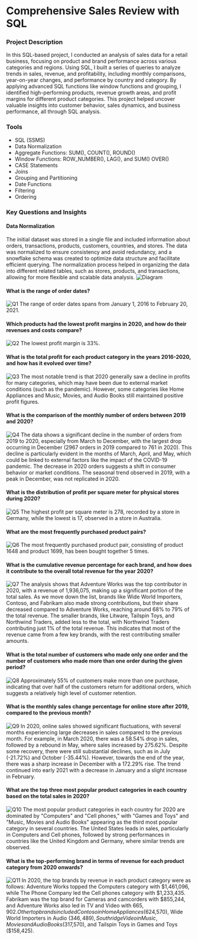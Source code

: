 # Comprehensive Sales Review with SQL

### Project Description
In this SQL-based project, I conducted an analysis of sales data for a retail business, focusing on product and brand performance across various categories and regions. Using SQL, I built a series of queries to analyze trends in sales, revenue, and profitability, including monthly comparisons, year-on-year changes, and performance by country and category. By applying advanced SQL functions like window functions and grouping, I identified high-performing products, revenue growth areas, and profit margins for different product categories. This project helped uncover valuable insights into customer behavior, sales dynamics, and business performance, all through SQL analysis.

### Tools
- SQL (SSMS)
- Data Normalization
- Aggregate Functions: SUM(), COUNT(), ROUND()
- Window Functions: ROW_NUMBER(), LAG(), and SUM() OVER()
- CASE Statements
- Joins
- Grouping and Partitioning
- Date Functions
- Filtering
- Ordering

### Key Questions and Insights
#### Data Normalization
The initial dataset was stored in a single file and included information about orders, transactions, products, customers, countries, and stores. The data was normalized to ensure consistency and avoid redundancy, and a snowflake schema was created to optimize data structure and facilitate efficient querying. The normalization process helped in organizing the data into different related tables, such as stores, products, and transactions, allowing for more flexible and scalable data analysis.
![Diagram](https://github.com/ilonakandela/projects/blob/main/Comprehensive%20Sales%20Review%20with%20SQL/img/DB%20diagram.png)

#### What is the range of order dates?
![Q1](https://github.com/ilonakandela/projects/blob/main/Comprehensive%20Sales%20Review%20with%20SQL/img/Q1.png)
The range of order dates spans from January 1, 2016 to February 20, 2021.

#### Which products had the lowest profit margins in 2020, and how do their revenues and costs compare?
![Q2](https://github.com/ilonakandela/projects/blob/main/Comprehensive%20Sales%20Review%20with%20SQL/img/Q2.png)
The lowest profit margin is 33%.

#### What is the total profit for each product category in the years 2016-2020, and how has it evolved over time?
![Q3](https://github.com/ilonakandela/projects/blob/main/Comprehensive%20Sales%20Review%20with%20SQL/img/Q3.png)
The most notable trend is that 2020 generally saw a decline in profits for many categories, which may have been due to external market conditions (such as the pandemic). However, some categories like Home Appliances and Music, Movies, and Audio Books still maintained positive profit figures.

#### What is the comparison of the monthly number of orders between 2019 and 2020?
![Q4](https://github.com/ilonakandela/projects/blob/main/Comprehensive%20Sales%20Review%20with%20SQL/img/Q4.png)
The data shows a significant decline in the number of orders from 2019 to 2020, especially from March to December, with the largest drop occurring in December (2967 orders in 2019 compared to 761 in 2020). This decline is particularly evident in the months of March, April, and May, which could be linked to external factors like the impact of the COVID-19 pandemic. The decrease in 2020 orders suggests a shift in consumer behavior or market conditions. The seasonal trend observed in 2019, with a peak in December, was not replicated in 2020.

#### What is the distribution of profit per square meter for physical stores during 2020?
![Q5](https://github.com/ilonakandela/projects/blob/main/Comprehensive%20Sales%20Review%20with%20SQL/img/Q5.png)
The highest profit per square meter is 278, recorded by a store in Germany, while the lowest is 17, observed in a store in Australia. 

#### What are the most frequently purchased product pairs?
![Q6](https://github.com/ilonakandela/projects/blob/main/Comprehensive%20Sales%20Review%20with%20SQL/img/Q6.png)
The most frequently purchased product pair, consisting of product 1648 and product 1699, has been bought together 5 times.

#### What is the cumulative revenue percentage for each brand, and how does it contribute to the overall total revenue for the year 2020?
![Q7](https://github.com/ilonakandela/projects/blob/main/Comprehensive%20Sales%20Review%20with%20SQL/img/Q7.png)
The analysis shows that Adventure Works was the top contributor in 2020, with a revenue of 1,936,075, making up a significant portion of the total sales. As we move down the list, brands like Wide World Importers, Contoso, and Fabrikam also made strong contributions, but their share decreased compared to Adventure Works, reaching around 68% to 79% of the total revenue. The smaller brands, like Litware, Tailspin Toys, and Northwind Traders, added less to the total, with Northwind Traders contributing just 1% of the total revenue. This indicates that most of the revenue came from a few key brands, with the rest contributing smaller amounts.

#### What is the total number of customers who made only one order and the number of customers who made more than one order during the given period?
![Q8](https://github.com/ilonakandela/projects/blob/main/Comprehensive%20Sales%20Review%20with%20SQL/img/Q8.png)
Approximately 55% of customers make more than one purchase, indicating that over half of the customers return for additional orders, which suggests a relatively high level of customer retention.

#### What is the monthly sales change percentage for online store after 2019, compared to the previous month?
![Q9](https://github.com/ilonakandela/projects/blob/main/Comprehensive%20Sales%20Review%20with%20SQL/img/Q9.png)
In 2020, online sales showed significant fluctuations, with several months experiencing large decreases in sales compared to the previous month. For example, in March 2020, there was a 58.54% drop in sales, followed by a rebound in May, where sales increased by 275.62%. Despite some recovery, there were still substantial declines, such as in July (-21.72%) and October (-35.44%). However, towards the end of the year, there was a sharp increase in December with a 172.29% rise. The trend continued into early 2021 with a decrease in January and a slight increase in February.

#### What are the top three most popular product categories in each country based on the total sales in 2020?
![Q10](https://github.com/ilonakandela/projects/blob/main/Comprehensive%20Sales%20Review%20with%20SQL/img/Q10.png)
The most popular product categories in each country for 2020 are dominated by "Computers" and "Cell phones," with "Games and Toys" and "Music, Movies and Audio Books" appearing as the third most popular category in several countries. The United States leads in sales, particularly in Computers and Cell phones, followed by strong performances in countries like the United Kingdom and Germany, where similar trends are observed.

#### What is the top-performing brand in terms of revenue for each product category from 2020 onwards?
![Q11](https://github.com/ilonakandela/projects/blob/main/Comprehensive%20Sales%20Review%20with%20SQL/img/Q11.png)
In 2020, the top brands by revenue in each product category were as follows: Adventure Works topped the Computers category with $1,461,096, while The Phone Company led the Cell phones category with $1,233,435. Fabrikam was the top brand for Cameras and camcorders with $855,244, and Adventure Works also led in TV and Video with $665,902. Other top brands included Contoso in Home Appliances ($624,570), Wide World Importers in Audio ($346,489), Southridge Video in Music, Movies and Audio Books ($317,570), and Tailspin Toys in Games and Toys ($158,425).
